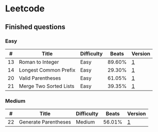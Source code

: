 # Leetcode

## Finished questions
### Easy
| # | Title	| Difficulty | Beats | Version |
| -------- | ------------- | ---------- | ------------ | ------------- |
| 13 | Roman to Integer | Easy | 89.60% | [1](https://github.com/Hellofafar/Leetcode/blob/master/Easy/13.py) |
| 14 | Longest Common Prefix | Easy | 29.30% | [1](https://github.com/Hellofafar/Leetcode/blob/master/Easy/14.py) |
| 20 | Valid Parentheses | Easy | 61.05% | [1](https://github.com/Hellofafar/Leetcode/blob/master/Easy/20.py) |
| 21 | Merge Two Sorted Lists | Easy | 39.35% | [1](https://github.com/Hellofafar/Leetcode/blob/master/Easy/21.py)

### Medium
| # | Title	| Difficulty | Beats | Version |
| -------- | ------------- | ---------- | ------------ | ------------- |
| 22 | Generate Parentheses | Medium | 56.01% | [1](https://github.com/Hellofafar/Leetcode/blob/master/Medium/22.py)